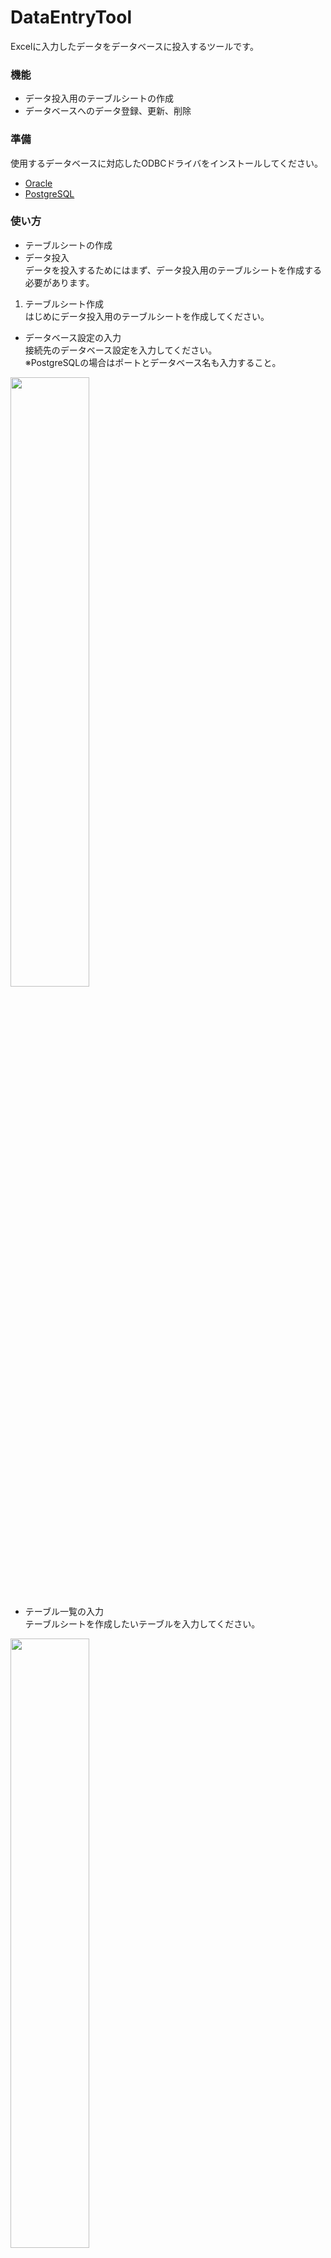 # DataEntryTool
Excelに入力したデータをデータベースに投入するツールです。

### 機能
* データ投入用のテーブルシートの作成
* データベースへのデータ登録、更新、削除

### 準備
使用するデータベースに対応したODBCドライバをインストールしてください。
* [Oracle](http://www.oracle.com/technetwork/jp/topics/utilsoft-100274-ja.html)
* [PostgreSQL](http://www.postgresql.org/ftp/odbc/versions/msi/)

### 使い方
 * テーブルシートの作成
 * データ投入  
データを投入するためにはまず、データ投入用のテーブルシートを作成する必要があります。

1. テーブルシート作成  
はじめにデータ投入用のテーブルシートを作成してください。
 * データベース設定の入力  
接続先のデータベース設定を入力してください。  
※PostgreSQLの場合はポートとデータベース名も入力すること。  
<img src="https://cloud.githubusercontent.com/assets/14181039/14609352/6569f0fc-05c4-11e6-9872-66c027423006.png" width="50%">

 * テーブル一覧の入力  
テーブルシートを作成したいテーブルを入力してください。  
<img src="https://cloud.githubusercontent.com/assets/14181039/14609355/6791cc7e-05c4-11e6-8960-11e65a092a22.png" width="50%">

 * テーブルシートの作成  
テーブルシート作成ボタンを押下してテーブルシートを作成します。
<img src="https://cloud.githubusercontent.com/assets/14181039/14609591/74abceb8-05c5-11e6-8edd-996ec2f3d363.png" width="50%">  
※作成結果  
<img src="https://cloud.githubusercontent.com/assets/14181039/14609560/4a328e24-05c5-11e6-9b33-a62cfeb7ee15.png" width="50%">

### ライセンス

* [The MIT License (MIT)](LICENSE)

### 使用ライブラリ

以下のモジュールを使用して開発を行っています。

#### [Ariawase](https://github.com/vbaidiot/Ariawase)

> The MIT License (MIT)
>
> Copyright (c) 2011-2015 igeta

* **用途 :** インポート/エクスポート処理
* **ライセンス :** The MIT License (MIT)
* **ライセンス全文 :** [licenses/Ariawase.txt](licenses/Ariawase.txt)
